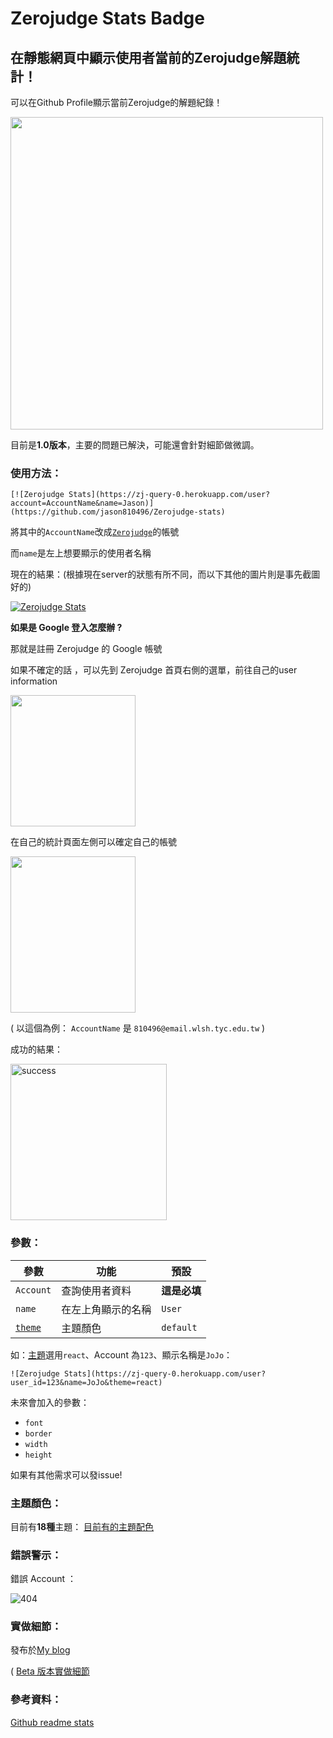 # Zerojudge Stats Badge

## 在靜態網頁中顯示使用者當前的Zerojudge解題統計！

可以在Github Profile顯示當前Zerojudge的解題紀錄！
<!-- ![](https://i.imgur.com/FXJaYDb.png) -->
<img src="https://i.imgur.com/erhafXE.png" width="500"  />

目前是**1.0版本**，主要的問題已解決，可能還會針對細節做微調。
### 使用方法：

```
[![Zerojudge Stats](https://zj-query-0.herokuapp.com/user?account=AccountName&name=Jason)](https://github.com/jason810496/Zerojudge-stats)
```

將其中的`AccountName`改成[`Zerojudge`](https://zerojudge.tw/)的帳號

而`name`是左上想要顯示的使用者名稱

現在的結果：(根據現在server的狀態有所不同，而以下其他的圖片則是事先截圖好的)

[![Zerojudge Stats](https://zj-query-0.herokuapp.com/user?account=810496@email.wlsh.tyc.edu.tw&name=Jason&theme=blux)](https://github.com/jason810496/Zerojudge-stats)


**如果是 Google 登入怎麼辦 ?**

那就是註冊 Zerojudge 的 Google 帳號 

如果不確定的話 ，可以先到 Zerojudge 首頁右側的選單，前往自己的user information

<!-- ![ZJ nav](https://i.imgur.com/2D4wdp2.png) -->

<img src="https://i.imgur.com/2D4wdp2.png" width="200" height="210" />

在自己的統計頁面左側可以確定自己的帳號

<!-- ![ID](https://i.imgur.com/K7hZfEC.png) -->
<img src="https://i.imgur.com/K7hZfEC.png" width="200" height="250" />

( 以這個為例： `AccountName` 是 `810496@email.wlsh.tyc.edu.tw` )

成功的結果：

<img src="https://i.imgur.com/6w10LT2.png" width="250"  alt="success"/>

### 參數：
| 參數      | 功能               | 預設 |
| --------- | ------------------ | ---- |
| `Account` | 查詢使用者資料     |  **這是必填**   |
| `name`    | 在左上角顯示的名稱 |  `User`    |
| [`theme`](https://github.com/jason810496/Zerojudge-stats/tree/master/theme)          |         主題顏色           | `default`     |

如：[主題](https://github.com/jason810496/Zerojudge-stats/tree/master/theme)選用`react`、Account 為`123`、顯示名稱是`JoJo`：
```
![Zerojudge Stats](https://zj-query-0.herokuapp.com/user?user_id=123&name=JoJo&theme=react)
```

未來會加入的參數：
- `font`
- `border`
- `width`
- `height`

如果有其他需求可以發issue!

### 主題顏色：

目前有**18種**主題：
[目前有的主題配色](https://github.com/jason810496/Zerojudge-stats/tree/master/theme)
### 錯誤警示：
錯誤 Account ：

![404](https://i.imgur.com/7OUquaA.png)


### 實做細節：

發布於[My blog](https://jason810496.codes/blog/2022/03/24/ZJstats0/)

( [Beta 版本實做細節](https://jason810496.codes/blog/2022/03/24/ZJstats0/)

### 參考資料：

[Github readme stats](https://github.com/DenverCoder1/github-readme-streak-stats)



